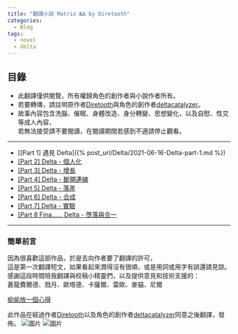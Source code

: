 ```yaml
---
title: "翻譯小說 Matrix №Δ by Diretooth"
categories:
  - Blog
tags:
  - novel
  - delta
---
```

## 目錄
 - 此翻譯僅供閱覽，所有權歸角色的創作者與小說作者所有。
 - 若要轉傳，請註明原作者[Diretooth](https://www.furaffinity.net/user/diretooth/)與角色的創作者[deltacatalyzer](https://twitter.com/deltacatalyzer)。
 - 故事內容包含洗腦、催眠、身體改造、身分轉變、思想變化，以及自慰、性交等成人內容，\
若無法接受請不要閱讀，在閱讀期間若感到不適請停止觀看。

---

 - [[Part 1] 遇見 Delta]({% post_url/Delta/2021-06-16-Delta-part-1.md %})
 - [[Part 2] Delta - 個人化](2_Delta_Customization.md)
 - [[Part 3] Delta - 增長](3_Delta_Accretion.md)
 - [[Part 4] Delta - 斷開連線](4_Delta_Disconnect.md)
 - [[Part 5] Delta - 落差](5_Delta_Disparity.md)
 - [[Part 6] Delta - 合成](6_Delta_Synthesis.md)
 - [[Part 7] Delta - 實驗](7_Delta_Experiment.md)
 - [\[Part 8 Fina…… Delta - 墮落與合一](8_Delta_Corruption&Integration.md)

 --- 

### 簡單前言
因為很喜歡這部作品，於是去向作者要了翻譯的許可，\
這是第一次翻譯短文，如果看起來潤得沒有很順，或是用詞或用字有誤還請見諒。\
感謝這段時間陪我翻譯與校稿小精靈們，以及提供意見和技術支援的：\
蒼龍費爾德、戮月、歐塔德、卡薩爾、雷歐、麥貓、尼爾

[偷偷放一個心得](other_1.md)

此作品在經過作者[Diretooth](https://www.furaffinity.net/user/diretooth/)以及角色的創作者[deltacatalyzer](https://twitter.com/deltacatalyzer)同意之後翻譯，發佈。
![圖片](https://user-images.githubusercontent.com/71741159/122041394-7d795d80-ce0b-11eb-8134-a8dfb1be0353.png)
![圖片](https://user-images.githubusercontent.com/71741159/122041435-866a2f00-ce0b-11eb-8b81-1a9e8593fd76.png)
